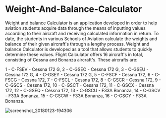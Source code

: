 # Weight-And-Balance-Calculator
Weight and balance Calculator is an application developed in order to help aviation students acquire data through the means of inputting values according to their aircraft and receiving calculated information in return. To date, the students in various Schools of Aviation calculate the weights and balance of their given aircraft's through a lengthy process. Weight and balance Calculator is developed as a tool that allows students to quickly determine these values. Flight Calculator offers 16 aircraft's in total, consisting of Cessna and Bonanza aircraft's. These aircrafts are:

1 - C-FSEV - Cessna 172 G, 2 - C-GSEO - Cessna 172 G, 3 - C-GSEU - Cessna 172 G, 4 - C-GSEY - Cessna 172 G, 5 - C-FSCF - Cessna 172, 6 - C-FSCG - Cessna 172, 7 - C-FSCL - Cessna 172, 8 - C-GSCR - Cessna 172, 9 - C-GSCS - Cessna 172, 10 - C-GSCT - Cessna 172, 11 - C-GSCX - Cessna 172, 12 - C-GSEQ - Cessna 172, 13 - C-GSCU - F33A Bonanza, 14 - C-GSCV - F33A Bonanza, 15 - C-GSCW - F33A Bonanza, 16 - C-GSCY - F33A Bonanza.


![screenshot_20180123-194306](https://user-images.githubusercontent.com/19450714/35310003-51380cee-007d-11e8-98f5-6de9eb9174ce.png)
